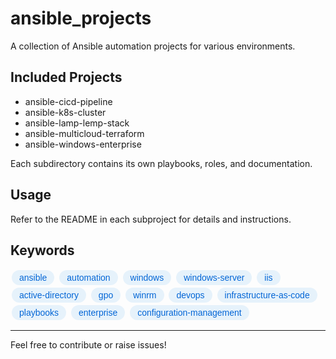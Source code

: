 # ansible_projects

A collection of Ansible automation projects for various environments.

## Included Projects
- ansible-cicd-pipeline
- ansible-k8s-cluster
- ansible-lamp-lemp-stack
- ansible-multicloud-terraform
- ansible-windows-enterprise

Each subdirectory contains its own playbooks, roles, and documentation.

## Usage
Refer to the README in each subproject for details and instructions.

## Keywords

<p>
  <span style="display:inline-block;background:#e6f2fb;color:#0366d6;border-radius:16px;padding:4px 12px;margin:2px 2px;font-size:14px;font-family:sans-serif;">ansible</span>
  <span style="display:inline-block;background:#e6f2fb;color:#0366d6;border-radius:16px;padding:4px 12px;margin:2px 2px;font-size:14px;font-family:sans-serif;">automation</span>
  <span style="display:inline-block;background:#e6f2fb;color:#0366d6;border-radius:16px;padding:4px 12px;margin:2px 2px;font-size:14px;font-family:sans-serif;">windows</span>
  <span style="display:inline-block;background:#e6f2fb;color:#0366d6;border-radius:16px;padding:4px 12px;margin:2px 2px;font-size:14px;font-family:sans-serif;">windows-server</span>
  <span style="display:inline-block;background:#e6f2fb;color:#0366d6;border-radius:16px;padding:4px 12px;margin:2px 2px;font-size:14px;font-family:sans-serif;">iis</span>
  <span style="display:inline-block;background:#e6f2fb;color:#0366d6;border-radius:16px;padding:4px 12px;margin:2px 2px;font-size:14px;font-family:sans-serif;">active-directory</span>
  <span style="display:inline-block;background:#e6f2fb;color:#0366d6;border-radius:16px;padding:4px 12px;margin:2px 2px;font-size:14px;font-family:sans-serif;">gpo</span>
  <span style="display:inline-block;background:#e6f2fb;color:#0366d6;border-radius:16px;padding:4px 12px;margin:2px 2px;font-size:14px;font-family:sans-serif;">winrm</span>
  <span style="display:inline-block;background:#e6f2fb;color:#0366d6;border-radius:16px;padding:4px 12px;margin:2px 2px;font-size:14px;font-family:sans-serif;">devops</span>
  <span style="display:inline-block;background:#e6f2fb;color:#0366d6;border-radius:16px;padding:4px 12px;margin:2px 2px;font-size:14px;font-family:sans-serif;">infrastructure-as-code</span>
  <span style="display:inline-block;background:#e6f2fb;color:#0366d6;border-radius:16px;padding:4px 12px;margin:2px 2px;font-size:14px;font-family:sans-serif;">playbooks</span>
  <span style="display:inline-block;background:#e6f2fb;color:#0366d6;border-radius:16px;padding:4px 12px;margin:2px 2px;font-size:14px;font-family:sans-serif;">enterprise</span>
  <span style="display:inline-block;background:#e6f2fb;color:#0366d6;border-radius:16px;padding:4px 12px;margin:2px 2px;font-size:14px;font-family:sans-serif;">configuration-management</span>
</p>

---

Feel free to contribute or raise issues!
